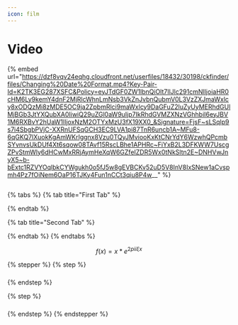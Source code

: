 ```yaml
---
icon: film
---
```


# Video



{% embed url="https://dzf8vqv24eqhg.cloudfront.net/userfiles/18432/30198/ckfinder/files/Changing%20Date%20Format.mp4?Key-Pair-Id=K2TK3EG287XSFC&Policy=eyJTdGF0ZW1lbnQiOlt7IlJlc291cmNlIjoiaHR0cHM6Ly9kemY4dnF2MjRlcWhnLmNsb3VkZnJvbnQubmV0L3VzZXJmaWxlcy8xODQzMi8zMDE5OC9ja2ZpbmRlci9maWxlcy9DaGFuZ2luZyUyMERhdGUlMjBGb3JtYXQubXA0IiwiQ29uZGl0aW9uIjp7IkRhdGVMZXNzVGhhbiI6eyJBV1M6RXBvY2hUaW1lIjoxNzM2OTYxMzU3fX19XX0_&Signature=FjsF~sLSqlp9s7i4SbgbPVjC-XXRnUFSqGCH3EC9LVA1pi87TnR6uncb1A~MFu8-6qGKQ7lXuokKgAmWKrIggnx8Vzu0TQyJMviooKxKtCNrYdY6WzwhQPcmbSYvnvsUkDUf4Xt6sqow08TAvf15RscLBhe1APHRc~FiYxB2L3DFKWW7UscgZPvStmWly6dHCwMxRRjAymHeXqW6GZfeIZDR5Wx0tNkSltn2E~DNHVwJnyX5~b-bExtc1RZVYOqlbkCYWgukh0o5fJ5w8gEVBCKv52uD5V8InV8IxSNew1aCvspmh4Pz7fOiNem6OaP16TJKy4Fun1nCCt3qiu8P4w__" %}

<img alt="" class="gitbook-drawing">

{% tabs %}
{% tab title="First Tab" %}

{% endtab %}

{% tab title="Second Tab" %}

{% endtab %}
{% endtabs %}

$$
f(x) = x * e^{2 pi i \xi x}
$$

{% stepper %}
{% step %}
###


{% endstep %}

{% step %}
###


{% endstep %}
{% endstepper %}
